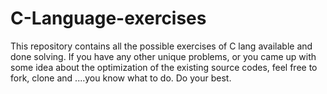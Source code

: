 # C-Language-exercises
This repository contains all the possible exercises of C lang available and done solving. If you have any other unique problems, or you came up with some idea about the optimization of the existing source codes, feel free to fork, clone and ....you know what to do. Do your best.
